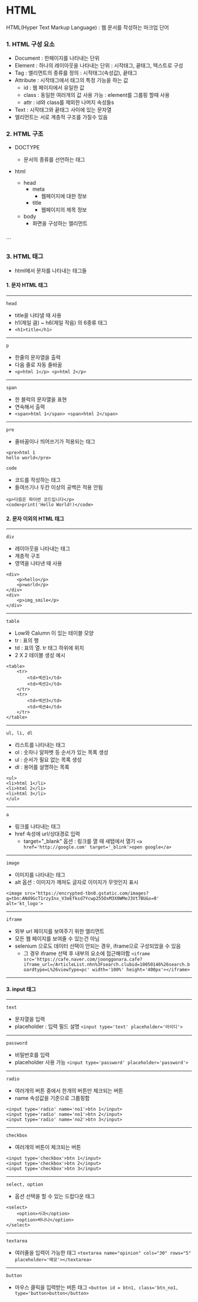 
# HTML
HTML(Hyper Text Markup Language) : 웹 문서를 작성하는 마크업 단어

### 1. HTML 구성 요소
- Document : 한페이지를 나타내는 단위
- Element : 하나의 레이아웃을 나타내는 단위 : 시작태그, 끝태그, 텍스트로 구성
- Tag : 엘리먼트의 종류를 정의 : 시작태그(속성값), 끝태그
- Attribute : 시작태그에서 태그의 특정 기능을 하는 값
    - id : 웹 페이지에서 유일한 값
    - class : 동일한 여러개의 값 사용 가능 : element를 그룹핑 할때 사용
    - attr : id와 class를 제외한 나머지 속성들s
- Text : 시작태그와 끝태그 사이에 있는 문자열
- 엘리먼트는 서로 계층적 구조를 가질수 있음

### 2. HTML 구조
- DOCTYPE
  - 문서의 종류를 선언하는 태그
- html
  - head
    - meta
      - 웹페이지에 대한 정보
    - title
      - 웹페이지의 제목 정보
  - body
    - 화면을 구성하는 엘리먼트

  ```
<!-- HTML 웹문서의 기본적인 구조 -->
<!DOCTYPE html>
<html lang="en">
<head>
    <meta charset="utf-8">
    <title></title>
</head>
<body>

</body>
</html>
```

### 3. HTML 태그
* html에서 문자를 나타내는 태그들

#### 1. 문자 HTML 태그
---

`head`
 * title을 나타낼 때 사용
 * h1(제일 큼) ~ h6(제일 작음) 의 6종류 태그
 * `<h1>title</h1>`

---

`p`
 * 한줄의 문자열을 출력
 * 다음 줄로 자동 줄바꿈
 * `<p>html 1</p> <p>html 2</p>`

---

`span`
 * 한 블럭의 문자열을 표현
 * 연속해서 출력
 * `<span>html 1</span> <span>html 2</span>`

---

`pre`
 * 줄바꿈이나 띄어쓰기가 적용되는 태그
```
<pre>html 1
hello world</pre>
```

`code`
 * 코드를 작성하는 태그
 * 들여쓰기나 두칸 이상의 공백은 적용 안됨
 ```
<p>다음은 파이썬 코드입니다</p>
<code>print('Hello World!)</code>
 ```

#### 2. 문자 이외의 HTML 태그

---

`div`
 * 레이아웃을 나타내는 태그
 * 계층적 구조
 * 영역을 나타낸 때 사용
```
<div>
    <p>hello</p>
    <p>world</p>
</div>
<div>
    <p>img_smile</p>
</div>
```

---

`table`
 * Low와 Calumn 이 있는 테이블 모양
 * tr : 표의 행
 * td : 표의 열. tr 태그 하위에 위치
 * 2 X 2 테이블 생성 예시
```
<table>
	<tr>
		<td>섹션1</td>
		<td>섹션2</td>
	</tr>
	<tr>
		<td>섹션3</td>
		<td>섹션4</td>
	</tr>
</table>
```

---

`ul, li, dl`
* 리스트를 나타내는 태그
* ol : 숫자나 알파벳 등 순서가 있는 목록 생성
* ul : 순서가 필요 없는 목록 생성
* dl : 용어를 설명하는 목록
```
<ul>
<li>html 1</li>
<li>html 2</li>
<li>html 3</li>
</ul>
```

---

`a`
 * 링크를 나타내는 태그
 * href 속성에 url/상대경로 입력
    * target="_blank" 옵션 : 링크를 열 때 새탭에서 열기
`<a href='http://google.com' target='_blink'>open google</a>`

---

`image`
 * 이미지를 나타내는 태그
 * alt 옵션 : 이미지가 깨져도 글자로 이미지가 무엇인지 표시

`<image src='https://encrypted-tbn0.gstatic.com/images?q=tbn:ANd9GcT1rzyInx_V3eEfksd7Ycwp255OxM3X0WMeJ3Vt7BU&s=0' alt='kt_logo'>`

---

`iframe`
* 외부 url 페이지를 보여주기 위한 엘리먼트
* 모든 웹 페이지를 보여줄 수 있는건 아님
* selenium 으로도 데이터 선택이 안되는 경우, iframe으로 구성되었을 수 있음
  * 그 경우 iframe 선택 후 내부의 요소에 접근해야함
`<iframe src='https://cafe.naver.com/joonggonara.cafe?iframe_url=/ArticleList.nhn%3Fsearch.clubid=10050146%26search.boardtype=L%26viewType=pc' width='100%' height='400px'></iframe>`

---

#### 3. input 태그

---

`text`
* 문자열을 입력
* placeholder : 입력 필드 설명
`<input type='text' placeholder='아이디'>`

---

`password`
* 비밀번호를 입력
* placeholder 사용 가능
`<input type='password' placeholder='password'>`

---

`radio`
* 여러개의 버튼 중에서 한개의 버튼만 체크되는 버튼
* name 속성값을 기준으로 그룹핑함
```
<input type='radio' name='no1'>btn 1</input>
<input type='radio' name='no1'>btn 2</input>
<input type='radio' name='no2'>btn 3</input>
```

---

`checkbox`
* 여러개의 버튼이 체크되는 버튼
```
<input type='checkbox'>btn 1</input>
<input type='checkbox'>btn 2</input>
<input type='checkbox'>btn 3</input>
```

---

`select, option`
* 옵션 선택을 할 수 있는 드랍다운 태그
```
<select>
    <option>사과</option>
    <option>바나나</option>
</select>
```

---

`textarea`
* 여러줄을 입력이 가능한 태그
`<textarea name="opinion" cols="30" rows="5" placeholder='메모'></textarea>`

---

`button`
* 마우스 클릭을 입력받는 버튼 태그
`<button id = btn1, class='btn_no1, type='button>button</button>`